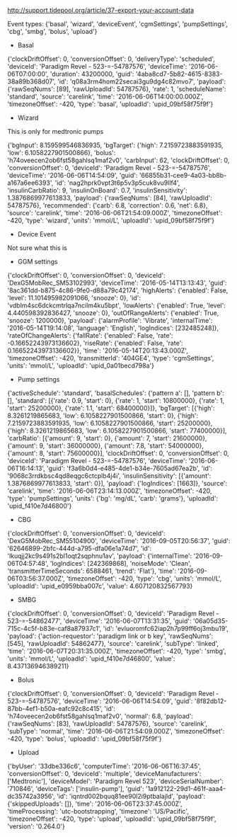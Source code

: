 http://support.tidepool.org/article/37-export-your-account-data

Event types:
{'basal', 'wizard', 'deviceEvent', 'cgmSettings', 'pumpSettings', 'cbg', 'smbg', 'bolus', 'upload'}

* Basal

{'clockDriftOffset': 0, 'conversionOffset': 0, 'deliveryType': 'scheduled', 'deviceId': 'Paradigm Revel - 523-=-54787576', 'deviceTime': '2016-06-06T07:00:00', 'duration': 43200000, 'guid': '4aba8cd7-5b82-4615-8383-38a89b368d07', 'id': 'q08a3rm4hom22secai3gu9dg4c82mvo7', 'payload': {'rawSeqNums': [89], 'rawUploadId': 54787576}, 'rate': 1, 'scheduleName': 'standard', 'source': 'carelink', 'time': '2016-06-06T14:00:00.000Z', 'timezoneOffset': -420, 'type': 'basal', 'uploadId': 'upid_09bf58f75f9f'}

* Wizard

This is only for medtronic pumps

{'bgInput': 8.159599546836935, 'bgTarget': {'high': 7.2159723883591935, 'low': 6.1058227901500866}, 'bolus': 'h74oveecen2ob6fst58gahlsq1maf2v0', 'carbInput': 62, 'clockDriftOffset': 0, 'conversionOffset': 0, 'deviceId': 'Paradigm Revel - 523-=-54787576', 'deviceTime': '2016-06-06T14:54:09', 'guid': '66855b31-cee9-4a03-bb8b-a167a6ee6393', 'id': 'nag2hprk0vpt3t6p5v3p5cuk8vu9llf4', 'insulinCarbRatio': 9, 'insulinOnBoard': 0.7, 'insulinSensitivity': 1.3876869977613833, 'payload': {'rawSeqNums': [84], 'rawUploadId': 54787576}, 'recommended': {'carb': 6.8, 'correction': 0.6, 'net': 6.8}, 'source': 'carelink', 'time': '2016-06-06T21:54:09.000Z', 'timezoneOffset': -420, 'type': 'wizard', 'units': 'mmol/L', 'uploadId': 'upid_09bf58f75f9f'}

* Device Event

Not sure what this is

* GGM settings

{'clockDriftOffset': 0, 'conversionOffset': 0, 'deviceId': 'DexG5MobRec_SM53102993', 'deviceTime': '2016-05-14T13:13:43', 'guid': '8ac361dd-b875-4c86-9fe0-d88a79c42174', 'highAlerts': {'enabled': False, 'level': 11.101495982091066, 'snooze': 0}, 'id': 'vdblm4sc6dckcmtrlqa7ncilm4ku5bpt', 'lowAlerts': {'enabled': True, 'level': 4.440598392836427, 'snooze': 0}, 'outOfRangeAlerts': {'enabled': True, 'snooze': 1200000}, 'payload': {'alarmProfile': 'Vibrate', 'internalTime': '2016-05-14T19:14:08', 'language': 'English', 'logIndices': [232485248]}, 'rateOfChangeAlerts': {'fallRate': {'enabled': False, 'rate': -0.16652243973136602}, 'riseRate': {'enabled': False, 'rate': 0.16652243973136602}}, 'time': '2016-05-14T20:13:43.000Z', 'timezoneOffset': -420, 'transmitterId': '404GE4', 'type': 'cgmSettings', 'units': 'mmol/L', 'uploadId': 'upid_0a01becd798a'}

* Pump settings

{'activeSchedule': 'standard', 'basalSchedules': {'pattern a': [], 'pattern b': [], 'standard': [{'rate': 0.9, 'start': 0}, {'rate': 1, 'start': 10800000}, {'rate': 1, 'start': 25200000}, {'rate': 1.1, 'start': 68400000}]}, 'bgTarget': [{'high': 8.3261219865683, 'low': 6.1058227901500866, 'start': 0}, {'high': 7.2159723883591935, 'low': 6.1058227901500866, 'start': 25200000}, {'high': 8.3261219865683, 'low': 6.1058227901500866, 'start': 77400000}], 'carbRatio': [{'amount': 9, 'start': 0}, {'amount': 7, 'start': 21600000}, {'amount': 9, 'start': 36000000}, {'amount': 7.8, 'start': 54000000}, {'amount': 8, 'start': 75600000}], 'clockDriftOffset': 0, 'conversionOffset': 0, 'deviceId': 'Paradigm Revel - 523-=-54787576', 'deviceTime': '2016-06-06T16:14:13', 'guid': 'f3a6b0d4-e485-4de1-b34e-7605ad67ea2b', 'id': '9068c3rrdkbsc4qd8eqgc6ctcplb4j4i', 'insulinSensitivity': [{'amount': 1.3876869977613833, 'start': 0}], 'payload': {'logIndices': [1663]}, 'source': 'carelink', 'time': '2016-06-06T23:14:13.000Z', 'timezoneOffset': -420, 'type': 'pumpSettings', 'units': {'bg': 'mg/dL', 'carb': 'grams'}, 'uploadId': 'upid_f410e7d46800'}

* CBG

{'clockDriftOffset': 0, 'conversionOffset': 0, 'deviceId': 'DexG5MobRec_SM55104900', 'deviceTime': '2016-09-05T20:56:37', 'guid': '62646899-2bfc-444d-a795-dfa06e1a74d7', 'id': 'lkuqjj2kc9s491s2bl1oqt2sqphnu1av', 'payload': {'internalTime': '2016-09-06T04:57:48', 'logIndices': [242369868], 'noiseMode': 'Clean', 'transmitterTimeSeconds': 6588461, 'trend': 'Flat'}, 'time': '2016-09-06T03:56:37.000Z', 'timezoneOffset': -420, 'type': 'cbg', 'units': 'mmol/L', 'uploadId': 'upid_e0959bba007c', 'value': 4.607120832567793}

* SMBG

{'clockDriftOffset': 0, 'conversionOffset': 0, 'deviceId': 'Paradigm Revel - 523-=-54862477', 'deviceTime': '2016-06-07T13:31:35', 'guid': '06a05d35-715c-4c5f-b83e-caf8a87937c1', 'id': 'evluoromfc62iap2h7p99ff6oj3mbu19', 'payload': {'action-requestor': 'paradigm link or b key', 'rawSeqNums': [545], 'rawUploadId': 54862477}, 'source': 'carelink', 'subType': 'linked', 'time': '2016-06-07T20:31:35.000Z', 'timezoneOffset': -420, 'type': 'smbg', 'units': 'mmol/L', 'uploadId': 'upid_f410e7d46800', 'value': 8.437136946389211}

* Bolus

{'clockDriftOffset': 0, 'conversionOffset': 0, 'deviceId': 'Paradigm Revel - 523-=-54787576', 'deviceTime': '2016-06-06T14:54:09', 'guid': '8f82db12-87bb-4ef1-b50a-eafc92c8c415', 'id': 'h74oveecen2ob6fst58gahlsq1maf2v0', 'normal': 6.8, 'payload': {'rawSeqNums': [83], 'rawUploadId': 54787576}, 'source': 'carelink', 'subType': 'normal', 'time': '2016-06-06T21:54:09.000Z', 'timezoneOffset': -420, 'type': 'bolus', 'uploadId': 'upid_09bf58f75f9f'}

* Upload

{'byUser': '33dbe336c6', 'computerTime': '2016-06-06T16:37:45', 'conversionOffset': 0, 'deviceId': 'multiple', 'deviceManufacturers': ['Medtronic'], 'deviceModel': 'Paradigm Revel 523', 'deviceSerialNumber': '710846', 'deviceTags': ['insulin-pump'], 'guid': '1a912122-29d1-461f-aaa4-dc35742a3956', 'id': 'iqntrd002bquq81ee90l2i9ptbalajld', 'payload': {'skippedUploads': []}, 'time': '2016-06-06T23:37:45.000Z', 'timeProcessing': 'utc-bootstrapping', 'timezone': 'US/Pacific', 'timezoneOffset': -420, 'type': 'upload', 'uploadId': 'upid_09bf58f75f9f', 'version': '0.264.0'}
